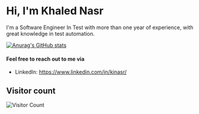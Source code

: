 # Hi, I'm Khaled Nasr

I'm a Software Engineer In Test with more than one year of experience, with great knowledge in test automation.



[![Anurag's GitHub stats](https://github-readme-stats.vercel.app/api?username=Kinasr)](https://github.com/anuraghazra/github-readme-stats)



#### Feel free to reach out to me via
- LinkedIn: https://www.linkedin.com/in/kinasr/


## Visitor count
![Visitor Count](https://profile-counter.glitch.me/Kinasr/count.svg)
